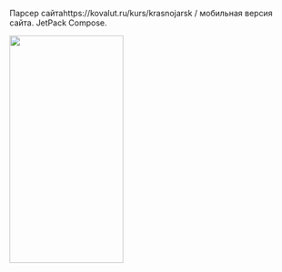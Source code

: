 Парсер сайтаhttps://kovalut.ru/kurs/krasnojarsk / мобильная версия сайта.
JetPack Compose.


<img src="https://github.com/user-attachments/assets/a78375b6-1e04-4cfa-abba-7c79b94cba3e/" width="200" height="400">
